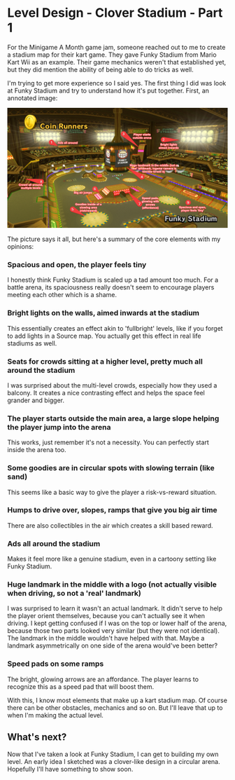 # Level Design - Clover Stadium - Part 1

For the Minigame A Month game jam, someone reached out to me to create a stadium map for their kart game. They gave Funky
Stadium from Mario Kart Wii as an example. Their game mechanics weren't that established yet, but they did mention the
ability of being able to do tricks as well.

I'm trying to get more experience so I said yes. The first thing I did was look at Funky Stadium and try to understand
how it's put together. First, an annotated image:

![Funky Stadium with annotations](images/funky-stadium.png)

The picture says it all, but here's a summary of the core elements with my opinions:

### Spacious and open, the player feels tiny

I honestly think Funky Stadium is scaled up a tad amount too much. For a battle arena, its spaciousness really doesn't
seem to encourage players meeting each other which is a shame.

### Bright lights on the walls, aimed inwards at the stadium

This essentially creates an effect akin to 'fullbright' levels, like if you forget to add lights in a Source map. You actually
get this effect in real life stadiums as well.

### Seats for crowds sitting at a higher level, pretty much all around the stadium

I was surprised about the multi-level crowds, especially how they used a balcony. It creates a nice contrasting effect and helps the space feel grander and bigger.

### The player starts outside the main area, a large slope helping the player jump into the arena

This works, just remember it's not a necessity. You can perfectly start inside the arena too.

### Some goodies are in circular spots with slowing terrain (like sand)

This seems like a basic way to give the player a risk-vs-reward situation.

### Humps to drive over, slopes, ramps that give you big air time

There are also collectibles in the air which creates a skill based reward.

### Ads all around the stadium

Makes it feel more like a genuine stadium, even in a cartoony setting like Funky Stadium.

### Huge landmark in the middle with a logo (not actually visible when driving, so not a 'real' landmark)

I was surprised to learn it wasn't an actual landmark. It didn't serve to help the player orient themselves, because you can't
actually see it when driving. I kept getting confused if I was on the top or lower half of the arena, because those
two parts looked very similar (but they were not identical). The landmark in the middle wouldn't have helped with
that. Maybe a landmark asymmetrically on one side of the arena would've been better?

### Speed pads on some ramps

The bright, glowing arrows are an affordance. The player learns to recognize this as a speed pad that will boost them.

With this, I know most elements that make up a kart stadium map. Of course there can be other obstacles, mechanics and
so on. But I'll leave that up to when I'm making the actual level.

## What's next?

Now that I've taken a look at Funky Stadium, I can get to building my own level. An early idea I sketched was a clover-like
design in a circular arena. Hopefully I'll have something to show soon.
